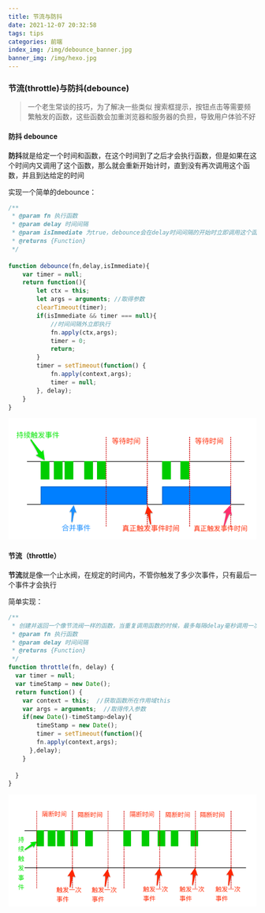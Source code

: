```yaml
---
title: 节流与防抖
date: 2021-12-07 20:32:58
tags: tips
categories: 前端
index_img: /img/debounce_banner.jpg
banner_img: /img/hexo.jpg
---
```


### 节流(throttle)与防抖(debounce)

> 一个老生常谈的技巧，为了解决一些类似 搜索框提示，按钮点击等需要频繁触发的函数，这些函数会加重浏览器和服务器的负担，导致用户体验不好

#### 防抖 debounce

**防抖**就是给定一个时间和函数，在这个时间到了之后才会执行函数，但是如果在这个时间内又调用了这个函数，那么就会重新开始计时，直到没有再次调用这个函数，并且到达给定的时间

实现一个简单的debounce：

```js
/**
 * @param fn 执行函数
 * @param delay 时间间隔
 * @param isImmediate 为true，debounce会在delay时间间隔的开始时立即调用这个函数
 * @returns {Function}
 */

function debounce(fn,delay,isImmediate){
    var timer = null;
    return function(){
		let ctx = this;
        let args = arguments; //取得参数
        clearTimeout(timer);
        if(isImmediate && timer === null){
            //时间间隔外立即执行
			fn.apply(ctx,args);
            timer = 0;
            return;
        }
        timer = setTimeout(function() {
      		fn.apply(context,args);
      		timer = null;
    	}, delay);
    }
}

```

<img src="./节流与防抖/debounce.png" alt="debounce 防抖" style="zoom:150%;" />

#### 节流（throttle）

**节流**就是像一个止水阀，在规定的时间内，不管你触发了多少次事件，只有最后一个事件才会执行

简单实现：

```js
/**
 * 创建并返回一个像节流阀一样的函数，当重复调用函数的时候，最多每隔delay毫秒调用一次该函数
 * @param fn 执行函数
 * @param delay 时间间隔
 * @returns {Function}
 */
function throttle(fn, delay) {
  var timer = null;
  var timeStamp = new Date();
  return function() {
    var context = this;  //获取函数所在作用域this
    var args = arguments;  //取得传入参数
    if(new Date()-timeStamp>delay){
        timeStamp = new Date();
        timer = setTimeout(function(){
        fn.apply(context,args);
      },delay);
    }

  }
}
```

<img src="./节流与防抖/throttle.png" alt="throttle" style="zoom:150%;" />
